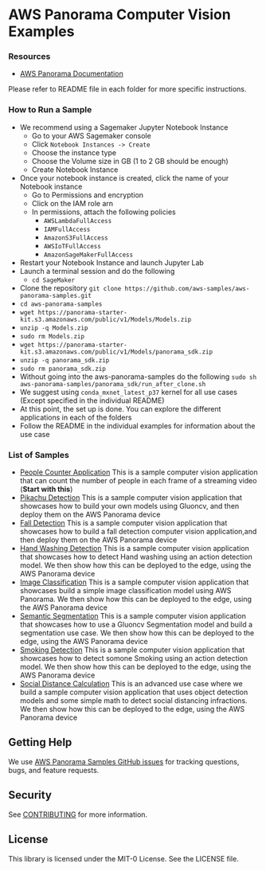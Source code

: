 # AWS Panorama Computer Vision Examples

### Resources

* [AWS Panorama Documentation](https://docs.aws.amazon.com/panorama/)

Please refer to README file in each folder for more specific instructions.

### How to Run a Sample
* We recommend using a Sagemaker Jupyter Notebook Instance
  + Go to your AWS Sagemaker console
  + Click  `Notebook Instances -> Create`
  + Choose the instance type
  + Choose the Volume size in GB (1 to 2 GB should be enough)
  + Create Notebook Instance 
* Once your notebook instance is created, click the name of your Notebook instance
  + Go to Permissions and encryption
  + Click on the IAM role arn
  + In permissions, attach the following policies
    + `AWSLambdaFullAccess`
    + `IAMFullAccess`
    + `AmazonS3FullAccess`
    + `AWSIoTFullAccess`
    + `AmazonSageMakerFullAccess`
* Restart your Notebook Instance and launch Jupyter Lab
* Launch a terminal session and do the following
    + `cd SageMaker`
* Clone the repository 
  `git clone https://github.com/aws-samples/aws-panorama-samples.git`
* `cd aws-panorama-samples`
* `wget https://panorama-starter-kit.s3.amazonaws.com/public/v1/Models/Models.zip`
* `unzip -q Models.zip`
* `sudo rm Models.zip`
* `wget https://panorama-starter-kit.s3.amazonaws.com/public/v1/Models/panorama_sdk.zip`
* `unzip -q panorama_sdk.zip`
* `sudo rm panorama_sdk.zip`
* Without going into the aws-panorama-samples do the following
  `sudo sh aws-panorama-samples/panorama_sdk/run_after_clone.sh`
* We suggest using `conda_mxnet_latest_p37` kernel for all use cases (Except specified in the individual README)
* At this point, the set up is done. You can explore the different applications in each of the folders
* Follow the README in the individual examples for information about the use case

### List of Samples

* [People Counter Application](PeopleCounter/) This is a sample computer vision application that can count the number of people in each frame of a streaming video (**Start with this**)
 * [Pikachu Detection](PikachuDetection/) This is a sample computer vision application that showcases how to build your own models using Gluoncv, and then deploy them on the AWS Panorama device
 * [Fall Detection](FallDetection/) This is a sample computer vision application that showcases how to build a fall detection computer vision application,and then deploy them on the AWS Panorama device
 * [Hand Washing Detection](HandWashingDetection/) This is a sample computer vision application that showcases how to detect Hand washing using an action detection model. We then show how this can be deployed to the edge, using the AWS Panorama device
 * [Image Classification](ImageClassification/) This is a sample computer vision application that showcases build a simple image classification model using AWS Panorama. We then show how this can be deployed to the edge, using the AWS Panorama device
 * [Semantic Segmentation](SemanticSegmentation/) This is a sample computer vision application that showcases how to use a Gluoncv Segmentation model and build a segmentation use case. We then show how this can be deployed to the edge, using the AWS Panorama device
 * [Smoking Detection](SmokingDetection/) This is a sample computer vision application that showcases how to detect somone Smoking using an action detection model. We then show how this can be deployed to the edge, using the AWS Panorama device
 * [Social Distance Calculation](SocialDistance/) This is an advanced use case where we build a sample computer vision application that uses object detection models and some simple math to detect social distancing infractions. We then show how this can be deployed to the edge, using the AWS Panorama device

## Getting Help
We use [AWS Panorama Samples GitHub issues](https://github.com/aws-samples/aws-panorama-samples/issues) for tracking questions, bugs, and feature requests.

## Security

See [CONTRIBUTING](CONTRIBUTING.md#security-issue-notifications) for more information.

## License

This library is licensed under the MIT-0 License. See the LICENSE file.
